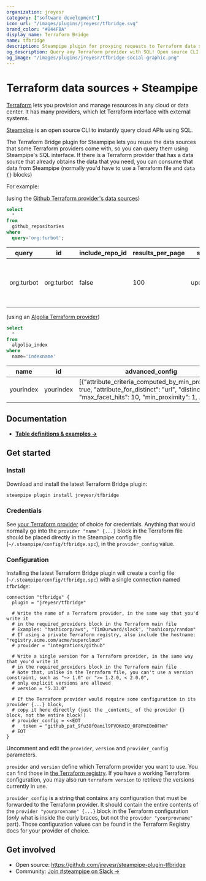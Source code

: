 ```yaml
---
organization: jreyesr
category: ["software development"]
icon_url: "/images/plugins/jreyesr/tfbridge.svg"
brand_color: "#844FBA"
display_name: Terraform Bridge
name: tfbridge
description: Steampipe plugin for proxying requests to Terraform data sources.
og_description: Query any Terraform provider with SQL! Open source CLI. No DB required.
og_image: "/images/plugins/jreyesr/tfbridge-social-graphic.png"
---
```


# Terraform data sources + Steampipe

[Terraform](https://www.terraform.io/) lets you provision and manage resources in any cloud or data center. It has many providers, which let Terraform interface with external systems.

[Steampipe](https://steampipe.io) is an open source CLI to instantly query cloud APIs using SQL.

The Terraform Bridge plugin for Steampipe lets you reuse the data sources that some Terraform providers come with, so you can query them using Steampipe's SQL interface. If there is a Terraform provider that has a data source that already obtains the data that you need, you can consume that data from Steampipe (normally you'd have to use a Terraform file and `data {}` blocks)

For example:

(using the [Github Terraform provider's data sources](https://registry.terraform.io/providers/integrations/github/5.33.0))

```sql
select 
  * 
from 
  github_repositories
where 
  query='org:turbot';
```

| query      | id         | include_repo_id | results_per_page | sort    | full_names | names |
|---|---|---|---|---|---|---|
| org:turbot | org:turbot | false           | 100              | updated | ["turbot/steampipe", "turbot/steampipe-plugin-aws", "turbot/steampipe-mod-github-sherlock", ...] | ["steampipe", "steampipe-plugin-aws", "steampipe-mod-github-sherlock", ...] |

(using an [Algolia Terraform provider](https://registry.terraform.io/providers/k-yomo/algolia/latest))

```sql
select 
  * 
from 
  algolia_index 
where
  name='indexname'
```

| name      | id        | advanced_config |
|---|---|---|
| yourindex | yourindex | [{"attribute_criteria_computed_by_min_proximity": true, "attribute_for_distinct": "url", "distinct": 1, "max_facet_hits": 10, "min_proximity": 1, ...}]|

## Documentation

- **[Table definitions & examples →](/plugins/jreyesr/tfbridge/tables)**

## Get started

### Install

Download and install the latest Terraform Bridge plugin:

```bash
steampipe plugin install jreyesr/tfbridge
```

### Credentials

See [your Terraform provider](https://registry.terraform.io/) of choice for credentials. Anything that would normally go into the `provider "name" {...}` block in the Terraform file should be placed directly in the Steampipe config file (`~/.steampipe/config/tfbridge.spc`), in the `provider_config` value.

### Configuration

Installing the latest Terraform Bridge plugin will create a config file (`~/.steampipe/config/tfbridge.spc`) with a single connection named `tfbridge`:

```hcl
connection "tfbridge" {
  plugin = "jreyesr/tfbridge"

  # Write the name of a Terraform provider, in the same way that you'd write it
  # in the required_providers block in the Terraform main file
  # Examples: "hashicorp/aws", "TimDurward/slack", "hashicorp/random"
  # If using a private Terraform registry, also include the hostname: "registry.acme.com/acme/supercloud"
  # provider = "integrations/github"

  # Write a single version for a Terraform provider, in the same way that you'd write it
  # in the required_providers block in the Terraform main file
  # Note that, unlike in the Terraform file, you can't use a version constraint, such as "~> 1.0" or ">= 1.2.0, < 2.0.0",
  # only explicit versions are allowed
  # version = "5.33.0"

  # If the Terraform provider would require some configuration in its provider {...} block,
  # copy it here directly (just the _contents_ of the provider {} block, not the entire block!)
  # provider_config = <<EOT
  #   token = "github_pat_9fu38f0amil9FVOKmI0_0F8PmI0m0FNm"
  # EOT
}
```

Uncomment and edit the `provider`, `version` and `provider_config` parameters.

`provider` and `version` define which Terraform provider you want to use. You can find those in [the Terraform registry](https://registry.terraform.io/). If you have a working Terraform configuration, you may also run `terraform version` to retrieve the versions currently in use.

`provider_config` is a string that contains any configuration that must be forwarded to the Terraform provider. It should contain the entire contents of the `provider "yourprovname" {...}` block in the Terraform configuration (_only_ what is inside the curly braces, but not the `provider "yourprovname"` part). Those configuration values can be found in the Terraform Registry docs for your provider of choice.

## Get involved

* Open source: https://github.com/jreyesr/steampipe-plugin-tfbridge
* Community: [Join #steampipe on Slack →](https://turbot.com/community/join)